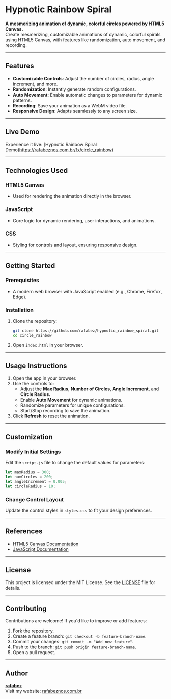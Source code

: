 # Hypnotic Rainbow Spiral

**A mesmerizing animation of dynamic, colorful circles powered by HTML5 Canvas.**  
Create mesmerizing, customizable animations of dynamic, colorful spirals using HTML5 Canvas, with features like randomization, auto movement, and recording.

---

## Features

- **Customizable Controls**: Adjust the number of circles, radius, angle increment, and more.
- **Randomization**: Instantly generate random configurations.
- **Auto Movement**: Enable automatic changes to parameters for dynamic patterns.
- **Recording**: Save your animation as a WebM video file.
- **Responsive Design**: Adapts seamlessly to any screen size.

---

## Live Demo

Experience it live: [Hypnotic Rainbow Spiral Demo(https://rafabeznos.com.br/fx/circle_rainbow)

---

## Technologies Used

### HTML5 Canvas
- Used for rendering the animation directly in the browser.

### JavaScript
- Core logic for dynamic rendering, user interactions, and animations.

### CSS
- Styling for controls and layout, ensuring responsive design.

---

## Getting Started

### Prerequisites
- A modern web browser with JavaScript enabled (e.g., Chrome, Firefox, Edge).

### Installation

1. Clone the repository:
   ```bash
   git clone https://github.com/rafabez/hypnotic_rainbow_spiral.git
   cd circle_rainbow
   ```

2. Open `index.html` in your browser.

---

## Usage Instructions

1. Open the app in your browser.
2. Use the controls to:
   - Adjust the **Max Radius**, **Number of Circles**, **Angle Increment**, and **Circle Radius**.
   - Enable **Auto Movement** for dynamic animations.
   - Randomize parameters for unique configurations.
   - Start/Stop recording to save the animation.
3. Click **Refresh** to reset the animation.

---

## Customization

### Modify Initial Settings
Edit the `script.js` file to change the default values for parameters:
```javascript
let maxRadius = 300;
let numCircles = 200;
let angleIncrement = 0.005;
let circleRadius = 10;
```

### Change Control Layout
Update the control styles in `styles.css` to fit your design preferences.

---

## References

- [HTML5 Canvas Documentation](https://developer.mozilla.org/en-US/docs/Web/API/Canvas_API)
- [JavaScript Documentation](https://developer.mozilla.org/en-US/docs/Web/JavaScript)

---

## License

This project is licensed under the MIT License. See the [LICENSE](LICENSE) file for details.

---

## Contributing

Contributions are welcome! If you'd like to improve or add features:
1. Fork the repository.
2. Create a feature branch: `git checkout -b feature-branch-name`.
3. Commit your changes: `git commit -m "Add new feature"`.
4. Push to the branch: `git push origin feature-branch-name`.
5. Open a pull request.

---

## Author

[**rafabez**](https://github.com/rafabez)  
Visit my website: [rafabeznos.com.br](https://rafabeznos.com.br)
